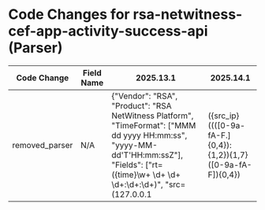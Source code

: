 # Code Changes for rsa-netwitness-cef-app-activity-success-api (Parser)

| Code Change | Field Name | 2025.13.1 | 2025.14.1 |
|-------------|------------|-----------|------------|
| removed_parser | N/A | {"Vendor": "RSA", "Product": "RSA NetWitness Platform", "TimeFormat": ["MMM dd yyyy HH:mm:ss", "yyyy-MM-dd'T'HH:mm:ssZ"], "Fields": ["rt=({time}\w+ \d+ \d+ \d+:\d+:\d+)", "src=(127.0.0.1|({src_ip}((([0-9a-fA-F.]{0,4}):{1,2}){1,7}([0-9a-fA-F]){0,4})|(((25[0-5]|(2[0-4]|1\d|[0-9]|)\d)\.?\b){4}))(:({src_port}\d+))?)", "spt=({src_port}\d+)", "sessionId=({session_id}\d+)", "({app}NetWitness)", "\Wsuser=((?i)system|({user}[\w\.\-\!\#\^\~]{1,40}\$?))(\s\w+=|\()", "outcome=({result}[^=]+?)\s\w+=", "userRole=({role}[^=]+?)\s*(\w+=|$)", "CEF:\d+\|([^\|]+\|){4}({event_name}[^\|]+)"], "Name": "rsa-netwitness-cef-app-activity-success-api", "Conditions": ["CEF:", "RSA|NetWitness Audit", "|API|"], "ParserVersion": "v1.0.0"} | N/A |